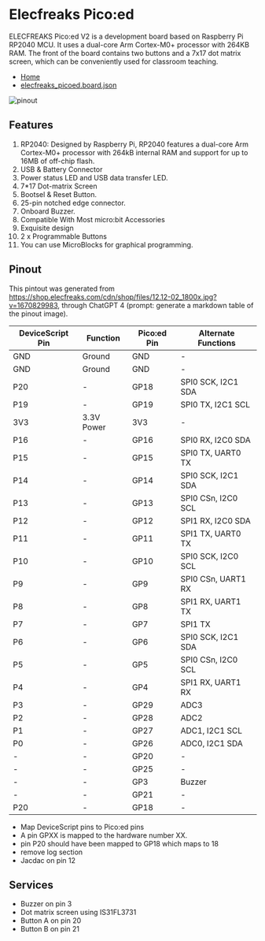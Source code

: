 # Elecfreaks Pico:ed

ELECFREAKS Pico:ed V2 is a development board based on Raspberry Pi RP2040 MCU. It uses a dual-core Arm Cortex-M0+ processor with 264KB RAM. The front of the board contains two buttons and a 7x17 dot matrix screen, which can be conveniently used for classroom teaching.

-   [Home](https://shop.elecfreaks.com/products/elecfreaks-pico-ed-v2)
-   [elecfreaks_picoed.board.json](../boards/elecfreaks_picoed.board.json)

![pinout](https://shop.elecfreaks.com/cdn/shop/files/12.12-02_1800x.jpg?v=1670829983)

## Features

1. RP2040: Designed by Raspberry Pi, RP2040 features a dual-core Arm Cortex-M0+ processor with 264kB internal RAM and support for up to 16MB of off-chip flash.
2. USB & Battery Connector
3. Power status LED and USB data transfer LED.
4. 7\*17 Dot-matrix Screen
5. Bootsel & Reset Button.
6. 25-pin notched edge connector.
7. Onboard Buzzer.
8. Compatible With Most micro:bit Accessories
9. Exquisite design
10. 2 x Programmable Buttons
11. You can use MicroBlocks for graphical programming.

## Pinout

This pintout was generated from https://shop.elecfreaks.com/cdn/shop/files/12.12-02_1800x.jpg?v=1670829983, through ChatGPT 4 (prompt: generate a markdown table of the pinout image).

| DeviceScript Pin | Function   | Pico:ed Pin | Alternate Functions |
| ---------------- | ---------- | ----------- | ------------------- |
| GND              | Ground     | GND         | -                   |
| GND              | Ground     | GND         | -                   |
| P20              | -          | GP18        | SPI0 SCK, I2C1 SDA  |
| P19              | -          | GP19        | SPI0 TX, I2C1 SCL   |
| 3V3              | 3.3V Power | 3V3         | -                   |
| P16              | -          | GP16        | SPI0 RX, I2C0 SDA   |
| P15              | -          | GP15        | SPI0 TX, UART0 TX   |
| P14              | -          | GP14        | SPI0 SCK, I2C1 SDA  |
| P13              | -          | GP13        | SPI0 CSn, I2C0 SCL  |
| P12              | -          | GP12        | SPI1 RX, I2C0 SDA   |
| P11              | -          | GP11        | SPI1 TX, UART0 TX   |
| P10              | -          | GP10        | SPI0 SCK, I2C0 SCL  |
| P9               | -          | GP9         | SPI0 CSn, UART1 RX  |
| P8               | -          | GP8         | SPI1 RX, UART1 TX   |
| P7               | -          | GP7         | SPI1 TX             |
| P6               | -          | GP6         | SPI0 SCK, I2C1 SDA  |
| P5               | -          | GP5         | SPI0 CSn, I2C0 SCL  |
| P4               | -          | GP4         | SPI1 RX, UART1 RX   |
| P3               | -          | GP29        | ADC3                |
| P2               | -          | GP28        | ADC2                |
| P1               | -          | GP27        | ADC1, I2C1 SCL      |
| P0               | -          | GP26        | ADC0, I2C1 SDA      |
| -                | -          | GP20        | -                   |
| -                | -          | GP25        | -                   |
| -                | -          | GP3         | Buzzer              |
| -                | -          | GP21        | -                   |
| P20              | -          | GP18        | -                   |

-   Map DeviceScript pins to Pico:ed pins
-   A pin GPXX is mapped to the hardware number XX.
-   pin P20 should have been mapped to GP18 which maps to 18
-   remove log section
-   Jacdac on pin 12

## Services

-   Buzzer on pin 3
-   Dot matrix screen using IS31FL3731
-   Button A on pin 20
-   Button B on pin 21
